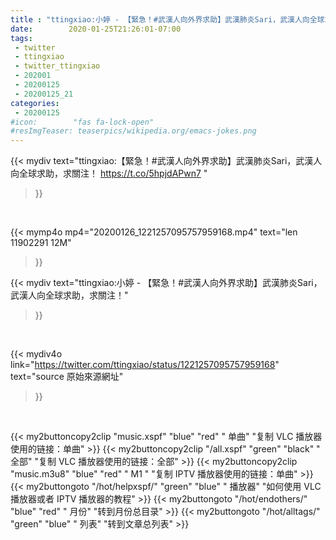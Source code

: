 ```yaml
---
title : "ttingxiao:小婷 - 【緊急！#武漢人向外界求助】武漢肺炎Sari，武漢人向全球求助，求關注！"
date:        2020-01-25T21:26:01-07:00
tags:
 - twitter
 - ttingxiao
 - twitter_ttingxiao
 - 202001
 - 20200125
 - 20200125_21
categories:
 - 20200125
#icon:        "fas fa-lock-open"
#resImgTeaser: teaserpics/wikipedia.org/emacs-jokes.png
---
```


{{< mydiv text="ttingxiao:【緊急！#武漢人向外界求助】武漢肺炎Sari，武漢人向全球求助，求關注！ https://t.co/5hpjdAPwn7 "
>}}
<br>


{{< mymp4o mp4="20200126_1221257095757959168.mp4"
text="len 11902291    12M"
>}}


{{< mydiv text="ttingxiao:小婷 - 【緊急！#武漢人向外界求助】武漢肺炎Sari，武漢人向全球求助，求關注！"
>}}
<br>

{{< mydiv4o link="https://twitter.com/ttingxiao/status/1221257095757959168"
text="source 原始來源網址"
>}}


<br>




{{< my2buttoncopy2clip "music.xspf"        "blue"   "red"    " 单曲"  "复制 VLC 播放器使用的链接：单曲" >}} {{< my2buttoncopy2clip "/all.xspf"         "green"  "black"  " 全部"  "复制 VLC 播放器使用的链接：全部" >}} {{< my2buttoncopy2clip "music.m3u8"        "blue"   "red"    " M1 "    "复制 IPTV 播放器使用的链接：单曲" >}} {{< my2buttongoto      "/hot/helpxspf/"    "green"  "blue"   " 播放器" "如何使用 VLC 播放器或者 IPTV 播放器的教程" >}} {{< my2buttongoto      "/hot/endothers/"   "blue"   "red"    " 月份"   "转到月份总目录" >}} {{< my2buttongoto      "/hot/alltags/"     "green"  "blue"   " 列表"   "转到文章总列表" >}} 
